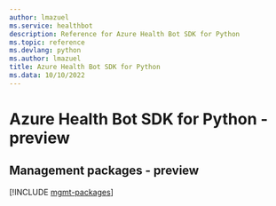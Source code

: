 ```yaml
---
author: lmazuel
ms.service: healthbot
description: Reference for Azure Health Bot SDK for Python
ms.topic: reference
ms.devlang: python
ms.author: lmazuel
title: Azure Health Bot SDK for Python
ms.data: 10/10/2022
---
```

# Azure Health Bot SDK for Python - preview

## Management packages - preview
[!INCLUDE [mgmt-packages](health-bot-mgmt-index.md)]